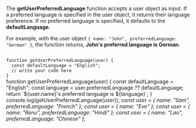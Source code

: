 The **getUserPreferredLanguage** function accepts a user object as input.
If a preferred language is specified in the user object,
it returns their language preference.
If no preferred language is specified,
it defaults to the **defaultLanguage**.

For example, with the user object `{ name: "John", preferredLanguage: "German" }`,
the function returns, **John's preferred language is German**.

<codeblock language="javascript" type="exercise" testMode="multipleInput">
<code>
function getUserPreferredLanguage(user) {
  const defaultLanguage = "English";
  // write your code here
}
</code>

<solution>
function getUserPreferredLanguage(user) {
  const defaultLanguage = "English";
  const language = user.preferredLanguage ?? defaultLanguage;
  return `${user.name}'s preferred language is ${language}`;
}
</solution>

<testcases>
<caller>
console.log(getUserPreferredLanguage(user));
</caller>
<testcase>
<i>
const user = {
  name: "Sam",
  preferredLanguage: "French"
};
</i>
</testcase>
<testcase>
<i>
const user = {
  name: "Eve"
};
</i>
</testcase>
<testcase>
<i>
const user = {
  name: "Renu",
  preferredLanguage: "Hindi"
};
</i>
</testcase>
<testcase>
<i>
const user = {
  name: "Lao",
  preferredLanguage: "Chinese"
};
</i>
</testcase>
</testcases>
</codeblock>
